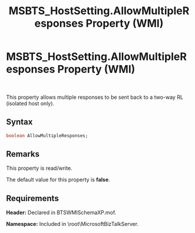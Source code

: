 ﻿---
title: MSBTS_HostSetting.AllowMultipleResponses Property (WMI)
TOCTitle: MSBTS_HostSetting.AllowMultipleResponses Property (WMI)
ms:assetid: 36b76462-1149-444e-be0e-0b67ea357367
ms:mtpsurl: https://msdn.microsoft.com/en-us/library/Gg678626(v=BTS.80)
ms:contentKeyID: 51527285
ms.date: 08/30/2017
mtps_version: v=BTS.80
dev_langs:
- vb
---

# MSBTS\_HostSetting.AllowMultipleResponses Property (WMI)

 

This property allows multiple responses to be sent back to a two-way RL (isolated host only).

## Syntax

``` vb
boolean AllowMultipleResponses;  
```

## Remarks

This property is read/write.

The default value for this property is **false**.

## Requirements

**Header:** Declared in BTSWMISchemaXP.mof.

**Namespace:** Included in \\root\\MicrosoftBizTalkServer.

